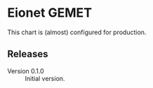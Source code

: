 # Eionet GEMET

This chart is (almost) configured for production.

## Releases

<dl>

  <dt>Version 0.1.0</dt>
  <dd>Initial version.</dd>

</dl>

